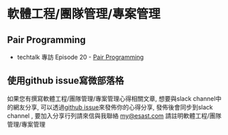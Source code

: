 # 軟體工程/團隊管理/專案管理 

## Pair Programming

* techtalk 專訪 Episode 20 - [Pair Programming](http://www.techtalk.tw/2013/06/episode-20-pair-programming.html)

## 使用github issue寫微部落格
如果您有撰寫軟體工程/團隊管理/專案管理心得相關文章, 想要與slack channel中的網友分享, 可以透過[github issue](https://github.com/softnshare/softeamang/issues)來發佈你的心得分享, 發佈後會同步到slack channel , 要加入分享行列請來信與我聯絡 my@esast.com 請註明軟體工程/團隊管理/專案管理
